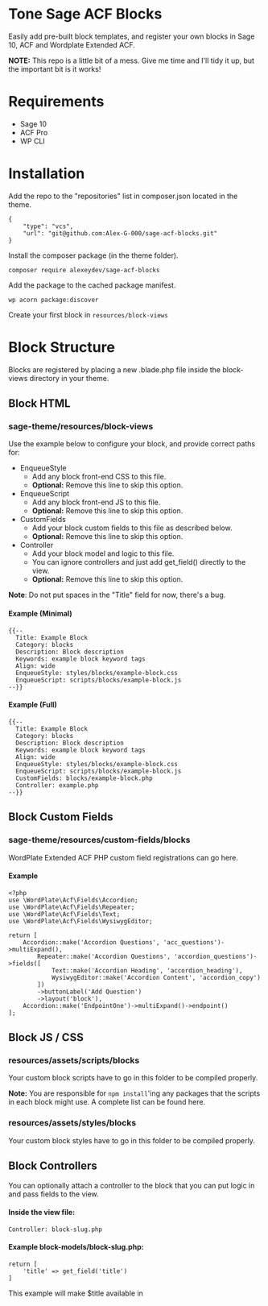 # **Tone Sage ACF Blocks**

Easily add pre-built block templates, and register your own blocks in Sage 10, ACF and Wordplate Extended ACF.

**NOTE:** This repo is a little bit of a mess. Give me time and I'll tidy it up, but the important bit is it works!

# **Requirements**
- Sage 10
- ACF Pro
- WP CLI

# **Installation**
Add the repo to the "repositories" list in composer.json located in the theme.  

    {
        "type": "vcs",
        "url": "git@github.com:Alex-G-000/sage-acf-blocks.git"
    }


Install the composer package (in the theme folder).

    composer require alexeydev/sage-acf-blocks

Add the package to the cached package manifest.

    wp acorn package:discover

Create your first block in `resources/block-views`


# **Block Structure**

Blocks are registered by placing a new .blade.php file inside the block-views directory in your theme.

## Block HTML
### sage-theme/resources/block-views
Use the example below to configure your block, and provide correct paths for:

* EnqueueStyle 
    * Add any block front-end CSS to this file.
    * **Optional:** Remove this line to skip this option.
* EnqueueScript
    * Add any block front-end JS to this file.
    * **Optional:** Remove this line to skip this option.
* CustomFields
    * Add your block custom fields to this file as described below.
    * **Optional:** Remove this line to skip this option.
* Controller
    * Add your block model and logic to this file.
    * You can ignore controllers and just add get_field() directly to the view.
    * **Optional:** Remove this line to skip this option.

**Note**: Do not put spaces in the "Title" field for now, there's a bug.

#### Example (Minimal)
```
{{--
  Title: Example Block
  Category: blocks
  Description: Block description
  Keywords: example block keyword tags
  Align: wide
  EnqueueStyle: styles/blocks/example-block.css
  EnqueueScript: scripts/blocks/example-block.js
--}}
```

#### Example (Full)
```
{{--
  Title: Example Block
  Category: blocks
  Description: Block description
  Keywords: example block keyword tags
  Align: wide
  EnqueueStyle: styles/blocks/example-block.css
  EnqueueScript: scripts/blocks/example-block.js
  CustomFields: blocks/example-block.php
  Controller: example.php
--}}
```


## Block Custom Fields
### sage-theme/resources/custom-fields/blocks
WordPlate Extended ACF PHP custom field registrations can go here.

#### Example
```
<?php
use \WordPlate\Acf\Fields\Accordion;
use \WordPlate\Acf\Fields\Repeater;
use \WordPlate\Acf\Fields\Text;
use \WordPlate\Acf\Fields\WysiwygEditor;

return [
    Accordion::make('Accordion Questions', 'acc_questions')->multiExpand(),
        Repeater::make('Accordion Questions', 'accordion_questions')->fields([
            Text::make('Accordion Heading', 'accordion_heading'),
            WysiwygEditor::make('Accordion Content', 'accordion_copy')
        ])
        ->buttonLabel('Add Question')
        ->layout('block'),
    Accordion::make('EndpointOne')->multiExpand()->endpoint()
];
```


## Block JS / CSS
### resources/assets/scripts/blocks
Your custom block scripts have to go in this folder to be compiled properly.

**Note:** You are responsible for `npm install`'ing any packages that the scripts in each block might use. A complete list can be found here.

### resources/assets/styles/blocks
Your custom block styles have to go in this folder to be compiled properly.


## Block Controllers
You can optionally attach a controller to the block that you can put logic in and pass fields to the view.

#### Inside the view file:
```
Controller: block-slug.php
```

#### Example block-models/block-slug.php:
```
return [
    'title' => get_field('title')
]
```

This example will make $title available in 
